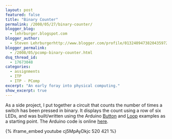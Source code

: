 ```yaml
---
layout: post
featured: false
title: "Binary Counter"
permalink: /2008/05/27/binary-counter/
blogger_blog:
  - lehrburger.blogspot.com
blogger_author:
  - Steven Lehrburgerhttp://www.blogger.com/profile/01324094738204359728noreply@blogger.com
blogger_permalink:
  - /2008/05/pcomp-binary-counter.html
dsq_thread_id:
  - 17673048
categories:
  - assignments
  - ITP
  - ITP - PComp
excerpt: "An early foray into physical computing."
show_excerpt: true
---
```

As a side project, I put together a circuit that counts the number of times a switch has been pressed in binary. It displays the count using a row of six LEDs, and was built/written using the Arduino [Button][1] and [Loop][2] examples as a starting point. The Arduino code is online [here][3].

{% iframe_embed youtube cj5MpAyDkjc 520 421 %}

###### <a href="http://lehrburger.com/PComp_Labs1-2/iPhone-65.jpg"><img src="http://lehrburger.com/PComp_Labs1-2/iPhone-65.jpg" alt="" id="BLOGGER_PHOTO_ID_5205122160176868562" /></a>  

 [1]: http://www.arduino.cc/en/Tutorial/Button
 [2]: http://www.arduino.cc/en/Tutorial/Loop
 [3]: http://lehrburger.com/binary_counter.pde
